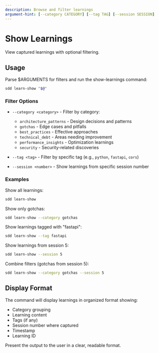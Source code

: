 ```yaml
---
description: Browse and filter learnings
argument-hint: [--category CATEGORY] [--tag TAG] [--session SESSION]
---
```


# Show Learnings

View captured learnings with optional filtering.

## Usage

Parse $ARGUMENTS for filters and run the show-learnings command:

```bash
sdd learn-show "$@"
```

### Filter Options

- `--category <category>` - Filter by category:
  - `architecture_patterns` - Design decisions and patterns
  - `gotchas` - Edge cases and pitfalls
  - `best_practices` - Effective approaches
  - `technical_debt` - Areas needing improvement
  - `performance_insights` - Optimization learnings
  - `security` - Security-related discoveries

- `--tag <tag>` - Filter by specific tag (e.g., `python`, `fastapi`, `cors`)

- `--session <number>` - Show learnings from specific session number

### Examples

Show all learnings:
```bash
sdd learn-show
```

Show only gotchas:
```bash
sdd learn-show --category gotchas
```

Show learnings tagged with "fastapi":
```bash
sdd learn-show --tag fastapi
```

Show learnings from session 5:
```bash
sdd learn-show --session 5
```

Combine filters (gotchas from session 5):
```bash
sdd learn-show --category gotchas --session 5
```

## Display Format

The command will display learnings in organized format showing:
- Category grouping
- Learning content
- Tags (if any)
- Session number where captured
- Timestamp
- Learning ID

Present the output to the user in a clear, readable format.
